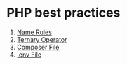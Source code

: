 # PHP best practices

1. [Name Rules](./name-rule.md)
2. [Ternary Operator](./ternary-operator.md)
3. [Composer File](./composer.md)
4. [.env File](./env.md)
